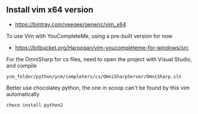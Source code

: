 
## Install vim x64 version

- https://bintray.com/veegee/generic/vim_x64


To use Vim with YouCompleteMe, using a pre-built version for now

- https://bitbucket.org/Haroogan/vim-youcompleteme-for-windows/src

For the OmniSharp for cs files, need to open the project with Visual Studio, and compile
```
ycm_folder/python/ycm/completers/cs/OmniSharpServer/OmniSharp.sln
```

Better use chocolatey python, the one in scoop can't be found by this vim automatically
```
choco install python2
```

